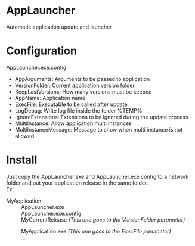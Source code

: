 # AppLauncher
Automatic application update and launcher

# Configuration
AppLauncher.exe.config <br>
<ul>
<li>AppArguments: Arguments to be passed to application</li>
<li>VersionFolder: Current application version folder</li>
<li>KeepLastVersions: How many versions must be keeped</li>
<li>AppName: Application name</li>
<li>ExecFile: Executable to be called after update</li>
<li>LogDebug: Write log file inside the folder %TEMP%</li>
<li>IgnoreExtensions: Extensions to be ignored during the update process</li>
<li>MultiInstance: Allow application multi instances</li>
<li>MultiInstanceMessage: Message to show when multi instance is not allowed</li>
</ul>
  
# Install
Just copy the AppLauncher.exe and AppLauncher.exe.config to a network folder and out your application release in the same folder. <br>
Ex:  <br>
<dl>
<dt>MyApplication</dt>
<dd>AppLauncher.exe</dd>
<dd>AppLauncher.exe.config</dd>
<dd>MyCurrentRelease <i>(This one goes to the VersionFolder parameter)</i></dd>
    <dl>
    <dd>    MyApplication.exe <i>(This one goes to the ExecFile parameter)</i></dd>
    <dd>    ...</dd>
    </dl>
</dl>
